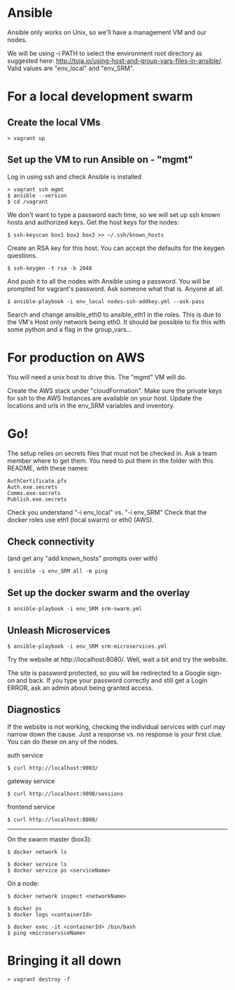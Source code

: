 Ansible
========================

Ansible only works on Unix, so we'll have a management VM and our nodes.

We will be using -i PATH to select the environment root directory as suggested here:
http://toja.io/using-host-and-group-vars-files-in-ansible/.  Valid values are
"env\_local" and "env\_SRM".


For a local development swarm
========================

Create the local VMs
------------------------
```
> vagrant up
```


Set up the VM to run Ansible on - "mgmt"
------------------------
Log in using ssh and check Ansible is installed
```
> vagrant ssh mgmt
$ ansible --version
$ cd /vagrant
```

We don't want to type a password each time, so we will set up ssh known hosts and authorized keys.
Get the host keys for the nodes:
```
$ ssh-keyscan box1 box2 box3 >> ~/.ssh/known_hosts
```
Create an RSA key for this host.  You can accept the defaults for the keygen questions.
```
$ ssh-keygen -t rsa -b 2048
```
And push it to all the nodes with Ansible using a password.  You will be prompted for vagrant's
password.  Ask someone what that is.  Anyone at all.
```
$ ansible-playbook -i env_local nodes-ssh-addkey.yml --ask-pass
```

Search and change ansible_eth0 to ansible_eth1 in the roles.  This is due to the VM's Host only network being eth0.
It should be possible to fix this with some python and a flag in the group_vars...



For production on AWS
========================

You will need a unix host to drive this.  The "mgmt" VM will do.

Create the AWS stack under "cloudFormation".
Make sure the private keys for ssh to the AWS Instances are available on your host.
Update the locations and urls in the env_SRM variables and inventory.




Go!
========================

The setup relies on secrets files that must not be checked in.  Ask a team member where to get them.
You need to put them in the folder with this README, with these names:
```
AuthCertificate.pfx
Auth.exe.secrets
Comms.exe.secrets
Publish.exe.secrets
```

Check you understand "-i env_local" vs. "-i env_SRM"
Check that the docker roles use eth1 (local swarm) or eth0 (AWS).


Check connectivity
------------------------
(and get any "add known_hosts" prompts over with)
```
$ ansible -i env_SRM all -m ping
```

Set up the docker swarm and the overlay
------------------------
```
$ ansible-playbook -i env_SRM srm-swarm.yml
```

Unleash Microservices
------------------------
```
$ ansible-playbook -i env_SRM srm-microservices.yml
```

Try the website at http://localhost:8080/.  Well, wait a bit and try the website.

The site is password protected, so you will be redirected to a Google sign-on and back.
If you type your password correctly and still get a Login ERROR, ask an admin about being
granted access.



Diagnostics
-----------------------
If the website is not working, checking the individual services with curl may narrow down the cause.
Just a response vs. no response is your first clue.  You can do these on any of the nodes.

auth service
```
$ curl http://localhost:9003/
```

gateway service
```
$ curl http://localhost:9090/sessions
```

frontend service
```
$ curl http://localhost:8080/
```

-----------------------
On the swarm master (box3):
```
$ docker network ls

$ docker service ls
$ docker service ps <serviceName>
```

On a node:
```
$ docker network inspect <networkName>

$ docker ps
$ docker logs <containerId>

$ docker exec -it <containerId> /bin/bash
$ ping <microserviceName>
```


Bringing it all down
========================
```
> vagrant destroy -f
```
